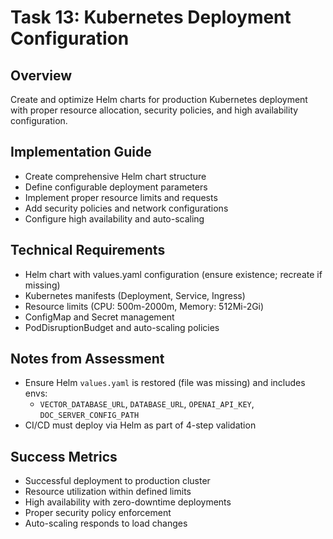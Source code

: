 # Task 13: Kubernetes Deployment Configuration

## Overview
Create and optimize Helm charts for production Kubernetes deployment with proper resource allocation, security policies, and high availability configuration.

## Implementation Guide
- Create comprehensive Helm chart structure
- Define configurable deployment parameters
- Implement proper resource limits and requests
- Add security policies and network configurations
- Configure high availability and auto-scaling

## Technical Requirements
- Helm chart with values.yaml configuration (ensure existence; recreate if missing)
- Kubernetes manifests (Deployment, Service, Ingress)
- Resource limits (CPU: 500m-2000m, Memory: 512Mi-2Gi)
- ConfigMap and Secret management
- PodDisruptionBudget and auto-scaling policies

## Notes from Assessment
- Ensure Helm `values.yaml` is restored (file was missing) and includes envs:
  - `VECTOR_DATABASE_URL`, `DATABASE_URL`, `OPENAI_API_KEY`, `DOC_SERVER_CONFIG_PATH`
- CI/CD must deploy via Helm as part of 4-step validation

## Success Metrics
- Successful deployment to production cluster
- Resource utilization within defined limits
- High availability with zero-downtime deployments
- Proper security policy enforcement
- Auto-scaling responds to load changes